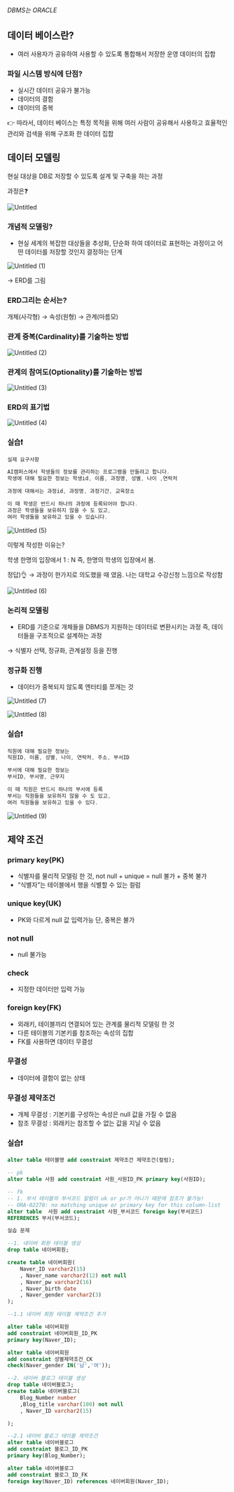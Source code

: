 ###### DBMS는 ORACLE

## 데이터 베이스란?

- 여러 사용자가 공유하여 사용할 수 있도록 통합해서 저장한 운영 데이터의 집합

### 파일 시스템 방식에 단점?

- 실시간 데이터 공유가 불가능
- 데이터의 결함
- 데이터의 중복

👉 따라서, 데이터 베이스는 특정 목적을 위해 여러 사람이 공유해서 사용하고 효율적인 관리와 검색을 위해 구조화 한 데이터 집합

## 데이터 모델링

현실 대상을 DB로 저장할 수 있도록 설계 및 구축을 하는 과정

과정은❓

![Untitled](https://github.com/chan0e/LG_DX_School_1/assets/94053008/9cba5fa9-7406-44c6-9788-95f127d029ac)


### 개념적 모델링?

- 현실 세계의 복잡한 대상들을 추상화, 단순화 하여 데이터로 표현하는 과정이고 어떤 데이터를 저장할 것인지 결정하는 단계

![Untitled (1)](https://github.com/chan0e/LG_DX_School_1/assets/94053008/87924fa2-16f5-465e-a54d-2d3a5542732e)


→ ERD를 그림

### ERD그리는 순서는?

 개체(사각형) → 속성(원형) → 관계(마름모)

### 관계 중복(Cardinality)를 기술하는 방법

![Untitled (2)](https://github.com/chan0e/LG_DX_School_1/assets/94053008/5583f1cf-1385-404c-b132-ba8aa532ad3c)


### 관계의 참여도(Optionality)를 기술하는 방법
![Untitled (3)](https://github.com/chan0e/LG_DX_School_1/assets/94053008/620415f5-0761-4eb6-878e-5fce31d1db97)



### ERD의 표기법

![Untitled (4)](https://github.com/chan0e/LG_DX_School_1/assets/94053008/709fb44b-cd1c-4825-a3a8-f3c13a040bf4)


### 실습❗

```jsx
실제 요구사항

AI캠퍼스에서 학생들의 정보를 관리하는 프로그램을 만들려고 합니다.
학생에 대해 필요한 정보는 학생id, 이름, 과정명, 성별, 나이 ,연락처

과정에 대해서는 과정id, 과정명, 과정기간, 교육장소

이 때 학생은 반드시 하나의 과정에 등록되어야 합니다.
과정은 학생들을 보유하지 않을 수 도 있고,
여러 학생들을 보유하고 있을 수 있습니다.
```
![Untitled (5)](https://github.com/chan0e/LG_DX_School_1/assets/94053008/bd2f0c14-aaa3-4af1-8c48-56a681d9fa57)



이렇게 작성한 이유는?

학생 한명의 입장에서 1 : N 즉, 한명의 학생의 입장에서 봄.

정답)👌 → 과정이 한가지로 의도했을 때 였음. 나는 대학교 수강신청 느낌으로 작성함

![Untitled (6)](https://github.com/chan0e/LG_DX_School_1/assets/94053008/7a8ced61-3f26-4103-803d-491e9184ebc4)


### 논리적 모델링

- ERD를 기준으로 개체들을 DBMS가 지원하는 데이터로 변환시키는 과정 즉, 데이터들을 구조적으로 설계하는 과정

→ 식별자 선택, 정규화, 관계설정 등을 진행

### 정규화 진행

- 데이터가 중복되지 않도록 엔터티를 쪼개는 것

![Untitled (7)](https://github.com/chan0e/LG_DX_School_1/assets/94053008/b506253b-446c-4a6d-bf3a-8e2e0811e8de)

![Untitled (8)](https://github.com/chan0e/LG_DX_School_1/assets/94053008/12b3b5e0-f1f4-4d2a-8cca-0f3431948c91)



### 실습❗

```jsx
직원에 대해 필요한 정보는
직원ID, 이름, 성별, 나이, 연락처, 주소, 부서ID

부서에 대해 필요한 정보는
부서ID, 부서명, 근무지

이 때 직원은 반드시 하나의 부서에 등록
부서는 직원들을 보유하지 않을 수 도 있고,
여러 직원들을 보유하고 있을 수 있다.
```

![Untitled (9)](https://github.com/chan0e/LG_DX_School_1/assets/94053008/9d8705f0-a8d8-4f7a-ab7a-b645ade0a1a2)



## 제약 조건

### **primary key(PK)**

- 식별자를 물리적 모델링 한 것, not null + unique = null 불가 + 중복 불가
- “식별자”는 테이블에서 행을 식별할 수 있는 컬럼

### **unique key(UK)**

- PK와 다르게 null 값 입력가능 단, 중복은 불가

### **not null**

- null 불가능

### **check**

- 지정한 데이터만 입력 가능

### **foreign key(FK)**

- 외래키, 테이블끼리 연결되어 있는 관계를 물리적 모델링 한 것
- 다른 테이블의 기본키를 참조하는 속성의 집합
- FK를 사용하면 데이터 무결성

### **무결성**

- 데이터에 결함이 없는 상태

### **무결성 제약조건**

- 개체 무결성  : 기본키를 구성하는 속성은 null 값을 가질 수 없음
- 참조 무결성 :  외래키는 참조할 수 없는 값을 지닐 수 없음

### 실습❗

```sql
alter table 테이블명 add constraint 제약조건 제약조건(컬럼);

-- pk
alter table 사원 add constraint 사원_사원ID_PK primary key(사원ID);

-- fk
-- 1. 부서 테이블의 부서코드 칼럼이 uk or pr가 아니기 때문에 참조가 불가능!
-- ORA-02270: no matching unique or primary key for this column-list
alter table  사원 add constraint 사원_부서코드 foreign key(부서코드) 
REFERENCES 부서(부서코드);

```

```sql
실습 문제

--1. 네이버 회원 테이블 생성
drop table 네이버회원;

create table 네이버회원(
    Naver_ID varchar2(15)
    , Naver_name varchar2(12) not null
    , Naver_pw varchar2(16)
    , Naver_birth date
    , Naver_gender varchar2(3)
);

--1.1 네이버 회원 테이블 제약조건 추가

alter table 네이버회원 
add constraint 네이버회원_ID_PK
primary key(Naver_ID);

alter table 네이버회원 
add constraint 성별제약조건_CK
check(Naver_gender IN('남','여'));

--2. 네이버 블로그 테이블 생성
drop table 네이버블로그;
create table 네이버블로그(
    Blog_Number number
    ,Blog_title varchar(100) not null
    , Naver_ID varchar2(15)

);

--2.1 네이버 블로그 테이블 제약조건
alter table 네이버블로그
add constraint 블로그_ID_PK
primary key(Blog_Number);

alter table 네이버블로그
add constraint 블로그_ID_FK
foreign key(Naver_ID) references 네이버회원(Naver_ID);
```

